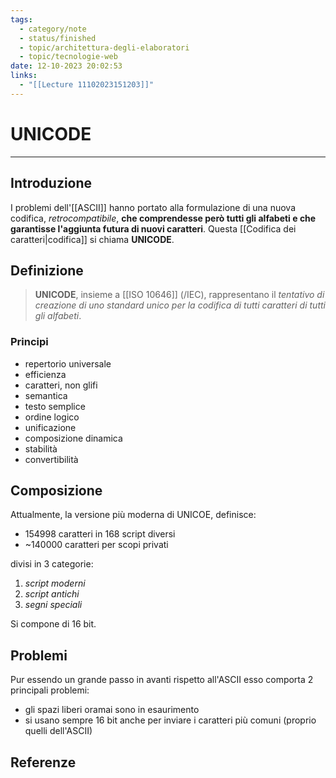 ```yaml
---
tags:
  - category/note
  - status/finished
  - topic/architettura-degli-elaboratori
  - topic/tecnologie-web
date: 12-10-2023 20:02:53
links:
  - "[[Lecture 11102023151203]]"
---
```

# UNICODE
---
## Introduzione
I problemi dell'[[ASCII]] hanno portato alla formulazione di una nuova codifica, _retrocompatibile_, **che comprendesse però tutti gli alfabeti e che garantisse l'aggiunta futura di nuovi caratteri**. Questa [[Codifica dei caratteri|codifica]] si chiama **UNICODE**.

## Definizione
> **UNICODE**, insieme a [[ISO 10646]] (/IEC), rappresentano il _tentativo di creazione di uno standard unico per la codifica di tutti caratteri di tutti gli alfabeti_.

### Principi
- repertorio universale
- efficienza
- caratteri, non glifi
- semantica
- testo semplice
- ordine logico
- unificazione
- composizione dinamica
- stabilità
- convertibilità

## Composizione
Attualmente, la versione più moderna di UNICOE, definisce:
- 154998 caratteri in 168 script diversi
- ~140000 caratteri per scopi privati

divisi in 3 categorie:
1. _script moderni_
2. _script antichi_
3. _segni speciali_

Si compone di 16 bit.

## Problemi
Pur essendo un grande passo in avanti rispetto all'ASCII esso comporta 2 principali problemi:
- gli spazi liberi oramai sono in esaurimento
- si usano sempre 16 bit anche per inviare i caratteri più comuni (proprio quelli dell'ASCII)

## Referenze